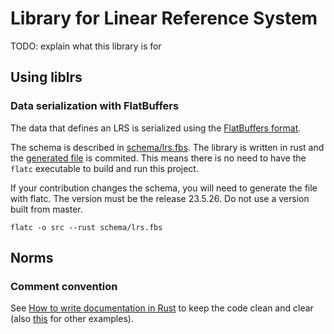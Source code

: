 # Library for Linear Reference System

TODO: explain what this library is for

## Using liblrs

### Data serialization with FlatBuffers

The data that defines an LRS is serialized using the [FlatBuffers format](https://flatbuffers.dev/).

The schema is described in [schema/lrs.fbs](schema/lrs.fbs). The library is written in rust and the [generated file](src/lrs_generated.rs) is commited. This means there is no need to have the `flatc` executable to build and run this project.

If your contribution changes the schema, you will need to generate the file with flatc. The version must be the release 23.5.26. Do not use a version built from master.

`flatc -o src --rust schema/lrs.fbs`

## Norms

### Comment convention

See [How to write documentation in Rust](https://doc.rust-lang.org/rustdoc/how-to-write-documentation.html) to keep the code clean and clear (also [this](https://github.com/rust-lang/rfcs/blob/master/text/1574-more-api-documentation-conventions.md#appendix-a-full-conventions-text) for other examples).